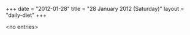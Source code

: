 +++
date = "2012-01-28"
title = "28 January 2012 (Saturday)"
layout = "daily-diet"
+++

\<no entries\>